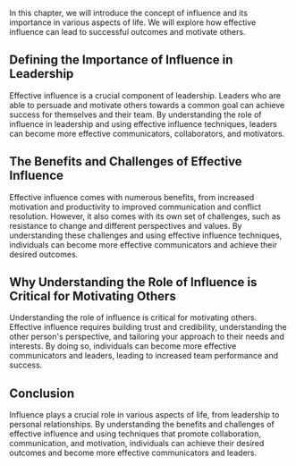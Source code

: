 
In this chapter, we will introduce the concept of influence and its importance in various aspects of life. We will explore how effective influence can lead to successful outcomes and motivate others.

Defining the Importance of Influence in Leadership
--------------------------------------------------

Effective influence is a crucial component of leadership. Leaders who are able to persuade and motivate others towards a common goal can achieve success for themselves and their team. By understanding the role of influence in leadership and using effective influence techniques, leaders can become more effective communicators, collaborators, and motivators.

The Benefits and Challenges of Effective Influence
--------------------------------------------------

Effective influence comes with numerous benefits, from increased motivation and productivity to improved communication and conflict resolution. However, it also comes with its own set of challenges, such as resistance to change and different perspectives and values. By understanding these challenges and using effective influence techniques, individuals can become more effective communicators and achieve their desired outcomes.

Why Understanding the Role of Influence is Critical for Motivating Others
-------------------------------------------------------------------------

Understanding the role of influence is critical for motivating others. Effective influence requires building trust and credibility, understanding the other person's perspective, and tailoring your approach to their needs and interests. By doing so, individuals can become more effective communicators and leaders, leading to increased team performance and success.

Conclusion
----------

Influence plays a crucial role in various aspects of life, from leadership to personal relationships. By understanding the benefits and challenges of effective influence and using techniques that promote collaboration, communication, and motivation, individuals can achieve their desired outcomes and become more effective communicators and leaders.

